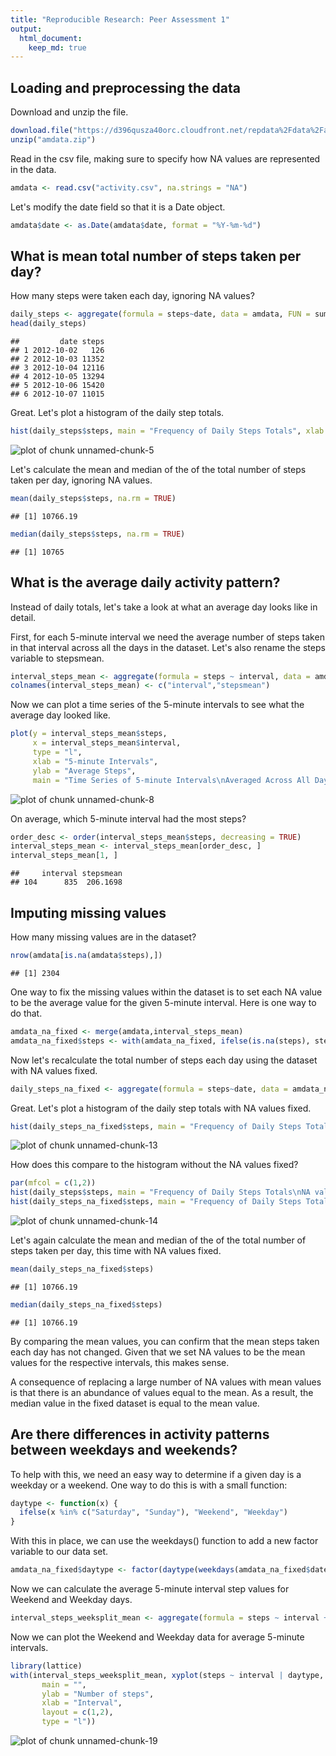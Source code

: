```yaml
---
title: "Reproducible Research: Peer Assessment 1"
output: 
  html_document:
    keep_md: true
---
```


## Loading and preprocessing the data
Download and unzip the file.


```r
download.file("https://d396qusza40orc.cloudfront.net/repdata%2Fdata%2Factivity.zip", "amdata.zip")
unzip("amdata.zip")
```

Read in the csv file, making sure to specify how NA values are represented in the data.


```r
amdata <- read.csv("activity.csv", na.strings = "NA")
```

Let's modify the date field so that it is a Date object.


```r
amdata$date <- as.Date(amdata$date, format = "%Y-%m-%d")
```

## What is mean total number of steps taken per day?

How many steps were taken each day, ignoring NA values?


```r
daily_steps <- aggregate(formula = steps~date, data = amdata, FUN = sum)
head(daily_steps)
```

```
##         date steps
## 1 2012-10-02   126
## 2 2012-10-03 11352
## 3 2012-10-04 12116
## 4 2012-10-05 13294
## 5 2012-10-06 15420
## 6 2012-10-07 11015
```

Great. Let's plot a histogram of the daily step totals.


```r
hist(daily_steps$steps, main = "Frequency of Daily Steps Totals", xlab = "Daily Steps Totals", col = "light blue")
```

![plot of chunk unnamed-chunk-5](figure/unnamed-chunk-5-1.png)

Let's calculate the mean and median of the of the total number of steps taken per day, ignoring NA values.


```r
mean(daily_steps$steps, na.rm = TRUE)
```

```
## [1] 10766.19
```

```r
median(daily_steps$steps, na.rm = TRUE)
```

```
## [1] 10765
```


## What is the average daily activity pattern?
Instead of daily totals, let's take a look at what an average day looks like in detail. 

First, for each 5-minute interval we need the average number of steps taken in that interval across all the days in the dataset. Let's also rename the steps variable to stepsmean.

```r
interval_steps_mean <- aggregate(formula = steps ~ interval, data = amdata, FUN = mean)
colnames(interval_steps_mean) <- c("interval","stepsmean")
```

Now we can plot a time series of the 5-minute intervals to see what the average day looked like.


```r
plot(y = interval_steps_mean$steps, 
     x = interval_steps_mean$interval, 
     type = "l", 
     xlab = "5-minute Intervals", 
     ylab = "Average Steps", 
     main = "Time Series of 5-minute Intervals\nAveraged Across All Days\nNA values ignored")
```

![plot of chunk unnamed-chunk-8](figure/unnamed-chunk-8-1.png)

On average, which 5-minute interval had the most steps?


```r
order_desc <- order(interval_steps_mean$steps, decreasing = TRUE)
interval_steps_mean <- interval_steps_mean[order_desc, ]
interval_steps_mean[1, ]
```

```
##     interval stepsmean
## 104      835  206.1698
```

## Imputing missing values
How many missing values are in the dataset?


```r
nrow(amdata[is.na(amdata$steps),])
```

```
## [1] 2304
```

One way to fix the missing values within the dataset is to set each NA value to be the average value for the given 5-minute interval. Here is one way to do that.


```r
amdata_na_fixed <- merge(amdata,interval_steps_mean)
amdata_na_fixed$steps <- with(amdata_na_fixed, ifelse(is.na(steps), stepsmean, steps))
```

Now let's recalculate the total number of steps each day using the dataset with NA values fixed.

```r
daily_steps_na_fixed <- aggregate(formula = steps~date, data = amdata_na_fixed, FUN = sum)
```

Great. Let's plot a histogram of the daily step totals with NA values fixed.


```r
hist(daily_steps_na_fixed$steps, main = "Frequency of Daily Steps Totals\nNA values fixed", xlab = "Daily Steps Totals", col = "light blue")
```

![plot of chunk unnamed-chunk-13](figure/unnamed-chunk-13-1.png)

How does this compare to the histogram without the NA values fixed?


```r
par(mfcol = c(1,2))
hist(daily_steps$steps, main = "Frequency of Daily Steps Totals\nNA values excluded", xlab = "Daily Steps Totals", col = "light blue", ylim = c(0,35))
hist(daily_steps_na_fixed$steps, main = "Frequency of Daily Steps Totals\nNA values replaced with mean", xlab = "Daily Steps Totals", col = "light blue", ylim = c(0,35))
```

![plot of chunk unnamed-chunk-14](figure/unnamed-chunk-14-1.png)

Let's again calculate the mean and median of the of the total number of steps taken per day, this time with NA values fixed.


```r
mean(daily_steps_na_fixed$steps)
```

```
## [1] 10766.19
```

```r
median(daily_steps_na_fixed$steps)
```

```
## [1] 10766.19
```

By comparing the mean values, you can confirm that the mean steps taken each day has not changed. Given that we set NA values to be the mean values for the respective intervals, this makes sense. 

A consequence of replacing a large number of NA values with mean values is that there is an abundance of values equal to the mean. As a result, the median value in the fixed dataset is equal to the mean value.

## Are there differences in activity patterns between weekdays and weekends?

To help with this, we need an easy way to determine if a given day is a weekday or a weekend. One way to do this is with a small function:


```r
daytype <- function(x) { 
  ifelse(x %in% c("Saturday", "Sunday"), "Weekend", "Weekday")
}
```

With this in place, we can use the weekdays() function to add a new factor variable to our data set.


```r
amdata_na_fixed$daytype <- factor(daytype(weekdays(amdata_na_fixed$date)))
```

Now we can calculate the average 5-minute interval step values for Weekend and Weekday days.


```r
interval_steps_weeksplit_mean <- aggregate(formula = steps ~ interval + daytype, data = amdata_na_fixed, FUN = mean)
```

Now we can plot the Weekend and Weekday data for average 5-minute intervals.


```r
library(lattice)
with(interval_steps_weeksplit_mean, xyplot(steps ~ interval | daytype, 
       main = "", 
       ylab = "Number of steps", 
       xlab = "Interval", 
       layout = c(1,2), 
       type = "l"))
```

![plot of chunk unnamed-chunk-19](figure/unnamed-chunk-19-1.png)
